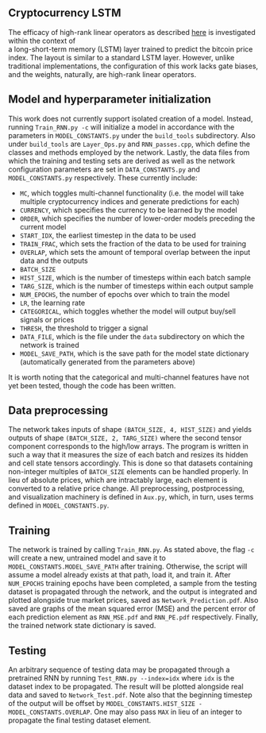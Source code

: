 Cryptocurrency LSTM
----
The efficacy of high-rank linear operators as described [here](https://github.com/JasperHill/Captcha_Tests_Pytorch/blob/master/Writeups/Writeup.pdf) is investigated within the context of\
a long-short-term memory (LSTM) layer trained to predict the bitcoin price index. The layout is similar to a standard LSTM layer. However, unlike traditional implementations, the configuration of this work lacks gate biases, and the weights, naturally, are high-rank linear operators.


## Model and hyperparameter initialization
This work does not currently support isolated creation of a model. Instead, running `Train_RNN.py -c` will initialize a model in accordance with the parameters in `MODEL_CONSTANTS.py` under the `build_tools` subdirectory. Also under `build_tools` are `Layer_Ops.py` and `RNN_passes.cpp`, which define the classes and methods employed by the network. Lastly, the data files from which the training and testing sets are derived as well as the network configuration parameters are set in `DATA_CONSTANTS.py` and  `MODEL_CONSTANTS.py` respectively. These currently include:
* `MC`, which toggles multi-channel functionality (i.e. the model will take multiple cryptocurrency indices and generate predictions for each)
* `CURRENCY`, which specifies the currency to be learned by the model
* `ORDER`, which specifies the number of lower-order models preceding the current model
* `START_IDX`, the earliest timestep in the data to be used
* `TRAIN_FRAC`, which sets the fraction of the data to be used for training
* `OVERLAP`, which sets the amount of temporal overlap between the input data and the outputs
* `BATCH_SIZE`
* `HIST_SIZE`, which is the number of timesteps within each batch sample
* `TARG_SIZE`, which is the number of timesteps within each output sample
* `NUM_EPOCHS`, the number of epochs over which to train the model
* `LR`, the learning rate
* `CATEGORICAL`, which toggles whether the model will output buy/sell signals or prices
* `THRESH`, the threshold to trigger a signal
* `DATA_FILE`, which is the file under the `data` subdirectory on which the network is trained
* `MODEL_SAVE_PATH`, which is the save path for the model state dictionary (automatically generated from the parameters above)

It is worth noting that the categorical and multi-channel features have not yet been tested, though the code has been written.

## Data preprocessing
The network takes inputs of shape `(BATCH_SIZE, 4, HIST_SIZE)` and yields outputs of shape `(BATCH_SIZE, 2, TARG_SIZE)` where the second tensor component corresponds to the high/low arrays. The program is written in such a way that it measures the size of each batch and resizes its hidden and cell state tensors accordingly. This is done so that datasets containing non-integer multiples of `BATCH_SIZE` elements can be handled properly. In lieu of absolute prices, which are intractably large, each element is converted to a relative price change. All preprocessing, postprocessing, and visualization machinery is defined in `Aux.py`, which, in turn, uses terms defined in `MODEL_CONSTANTS.py`.

## Training
The network is trained by calling `Train_RNN.py`. As stated above, the flag `-c` will create a new, untrained model and save it to `MODEL_CONSTANTS.MODEL_SAVE_PATH` after training. Otherwise, the script will assume a model already exists at that path, load it, and train it. After `NUM_EPOCHS` training epochs have been completed, a sample from the testing dataset is propagated through the network, and the output is integrated and plotted alongside true market prices, saved as `Network_Prediction.pdf`. Also saved are graphs of the mean squared error (MSE) and the percent error of each prediction element as `RNN_MSE.pdf` and `RNN_PE.pdf` respectively. Finally, the trained network state dictionary is saved. 

## Testing
An arbitrary sequence of testing data may be propagated through a pretrained RNN by running `Test_RNN.py --index=idx` where `idx` is the dataset index to be propagated. The result will be plotted alongside real data and saved to `Network_Test.pdf`. Note also that the beginning timestep of the output will be offset by `MODEL_CONSTANTS.HIST_SIZE - MODEL_CONSTANTS.OVERLAP`. One may also pass `MAX` in lieu of an integer to propagate the final testing dataset element.
